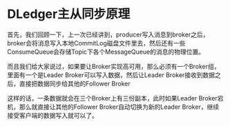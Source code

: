 # DLedger主从同步原理

首先，我们回顾一下，上一次已经讲到，producer写入消息到broker之后，broker会将消息写入本地CommitLog磁盘文件里去，然后还有一些ConsumeQueue会存储Topic下各个MessageQueue的消息的物理位置。

而且我们给大家说过，如果要让Broker实现高可用，那么必须有一个Broker组，里面有一个是Leader Broker可以写入数据，然后让Leader Broker接收到数据之后，直接把数据同步给其他的Follower Broker

这样的话，一条数据就会在三个Broker上有三份副本，此时如果Leader Broker宕机，那么就直接让其他的Follower Broker自动切换为新的Leader Broker，继续接受客户端的数据写入就可以了。

